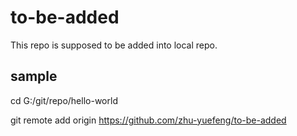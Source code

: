# to-be-added
This repo is supposed to be added into local repo.


## sample
cd G:/git/repo/hello-world

git remote add origin https://github.com/zhu-yuefeng/to-be-added
